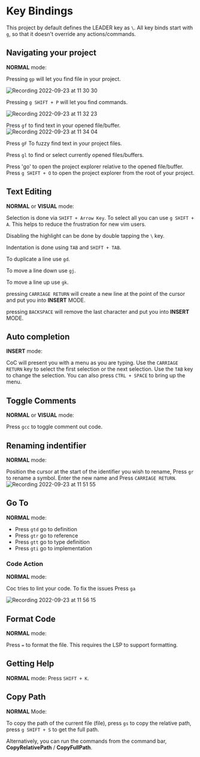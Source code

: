 Key Bindings
====

This project by default defines the LEADER key as `\`. All key binds start with `g`, so that it doesn't override any actions/commands.

## Navigating your project

**NORMAL** mode:

Pressing `gp` will let you find file in your project.

![Recording 2022-09-23 at 11 30 30](https://user-images.githubusercontent.com/12231216/191942376-df8377db-cbdd-4d36-84f4-ca3cfa2d8e19.gif)


Pressing `g SHIFT + P` will let you find commands.

![Recording 2022-09-23 at 11 32 23](https://user-images.githubusercontent.com/12231216/191942631-4195dbe2-1569-4672-a295-826cb345f444.gif)


Press `gf` to find text in your opened file/buffer. 
![Recording 2022-09-23 at 11 34 04](https://user-images.githubusercontent.com/12231216/191942888-f56ba8b9-2874-4d91-bb0a-f369efe8b8b1.gif)


Press `gF` To fuzzy find text in your project files.

Press `gl` to find or select currently opened files/buffers.

Press 'go' to open the project explorer relative to the opened file/buffer. Press `g SHIFT + O` to open the project explorer from the root of your project.

## Text Editing

**NORMAL** or **VISUAL** mode:

Selection is done via `SHIFT + Arrow Key`. To select all you can use `g SHIFT + A`. This helps to reduce the frustration for new vim users.

Disabling the highlight can be done by double tapping the `\` key.

Indentation is done using `TAB` and `SHIFT + TAB`.

To duplicate a line use `gd`.

To move a line down use `gj`.

To move a line up use `gk`.

pressing `CARRIAGE RETURN` will create a new line at the point of the cursor and put you into **INSERT** MODE.

pressing `BACKSPACE` will remove the last character and put you into **INSERT** MODE.

## Auto completion
**INSERT** mode:

CoC will present you with a menu as you are typing. Use the `CARRIAGE RETURN` key to select the first selection or the next selection. Use the `TAB` key to change the selection. You can also press `CTRL + SPACE` to bring up the menu.

## Toggle Comments
**NORMAL** or **VISUAL** mode:

Press `gcc` to toggle comment out code.

## Renaming indentifier
**NORMAL** mode:

Position the cursor at the start of the identifier you wish to rename, Press `gr` to rename a symbol. Enter the new name and Press `CARRIAGE RETURN`.
![Recording 2022-09-23 at 11 51 55](https://user-images.githubusercontent.com/12231216/191945588-32bc02a2-6f94-4365-8cb3-52018be067fc.gif)


## Go To

**NORMAL** mode:

- Press `gtd` go to definition
- Press `gtr` go to reference
- Press `gtt` go to type definition
- Press `gti` go to implementation

### Code Action

**NORMAL** mode:

Coc tries to lint your code. To fix the issues Press `ga`

![Recording 2022-09-23 at 11 56 15](https://user-images.githubusercontent.com/12231216/191946263-6b1bad30-70f9-45da-83a7-9d74250b8773.gif)


## Format Code

**NORMAL** mode:

Press `=` to format the file. This requires the LSP to support formatting.

## Getting Help

**NORMAL** mode:
Press `SHIFT + K`.

## Copy Path
**NORMAL** Mode:

To copy the path of the current file (file), press `gs` to copy the relative path, press `g SHIFT + S` to get the full path.

Alternatively, you can run the commands from the command bar, **CopyRelativePath** / **CopyFullPath**.
